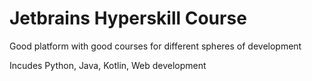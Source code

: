 # Jetbrains Hyperskill Course

Good platform with good courses for different spheres of development

Incudes Python, Java, Kotlin, Web development
